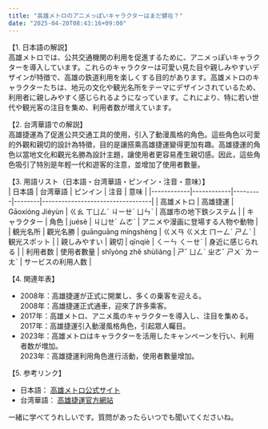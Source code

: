 ```yaml
---
title: "高雄メトロのアニメっぽいキャラクターはまだ健在？"
date: "2025-04-20T08:43:16+09:00"
---
```


【1. 日本語の解説】  
高雄メトロでは、公共交通機関の利用を促進するために、アニメっぽいキャラクターを導入しています。これらのキャラクターは可愛い見た目や親しみやすいデザインが特徴で、高雄の鉄道利用を楽しくする目的があります。高雄メトロのキャラクターたちは、地元の文化や観光名所をテーマにデザインされているため、利用者に親しみやすく感じられるようになっています。これにより、特に若い世代や観光客の注目を集め、利用者数が増えています。

【2. 台湾華語での解説】  
高雄捷運為了促進公共交通工具的使用，引入了動漫風格的角色。這些角色以可愛的外觀和親切的設計為特徵，目的是讓搭乘高雄捷運變得更加有趣。高雄捷運的角色以當地文化和觀光名勝為設計主題，讓使用者更容易產生親切感。因此，這些角色吸引了特別是年輕一代和遊客的注意，並增加了使用者數量。

【3. 用語リスト（日本語・台湾華語・ピンイン・注音・意味）】  
| 日本語        | 台湾華語      | ピンイン  | 注音     | 意味                               |
|------------|------------|---------|--------|----------------------------------|
| 高雄メトロ     | 高雄捷運      | Gāoxióng Jiéyùn | ㄍㄠ ㄒㄩㄥˊ ㄐㄧㄝˊ ㄩㄣˋ | 高雄市の地下鉄システム                |
| キャラクター    | 角色         | juésè   | ㄐㄩㄝˊ ㄙㄜˋ | アニメや漫画に登場する人物や動物           |
| 観光名所       | 觀光名勝      | guānguāng míngshèng | ㄍㄨㄢ ㄍㄨㄤ ㄇㄧㄥˊ ㄕㄥˋ | 観光スポット                        |
| 親しみやすい    | 親切         | qīnqiè   | ㄑㄧㄣ ㄑㄧㄝˋ | 身近に感じられる                      |
| 利用者数      | 使用者數量     | shǐyòng zhě shùliàng | ㄕˇ ㄩㄥˋ ㄓㄜˇ ㄕㄨˋ ㄌㄧㄤˋ | サービスの利用人数                    |

【4. 関連年表】  
- 2008年：高雄捷運が正式に開業し、多くの乗客を迎える。  
  2008年：高雄捷運正式通車，迎來了許多乘客。
- 2017年：高雄メトロ、アニメ風のキャラクターを導入し、注目を集める。  
  2017年：高雄捷運引入動漫風格角色，引起眾人矚目。
- 2023年：高雄メトロはキャラクターを活用したキャンペーンを行い、利用者数が増加。  
  2023年：高雄捷運利用角色進行活動，使用者數量增加。

【5. 参考リンク】  
- 日本語： [高雄メトロ公式サイト](http://mtbu.kcg.gov.tw/)
- 台湾華語： [高雄捷運官方網站](http://mtbu.kcg.gov.tw/zh-tw/)

一緒に学べてうれしいです。質問があったらいつでも聞いてくださいね。